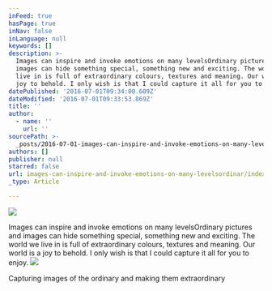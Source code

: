 ```yaml
---
inFeed: true
hasPage: true
inNav: false
inLanguage: null
keywords: []
description: >-
  Images can inspire and invoke emotions on many levelsOrdinary pictures and
  images can hide something special, something new and exciting. The world we
  live in is full of extraordinary colours, textures and meaning. Our world is a
  joy to behold. I only wish is that I could capture it all for you to enjoy.
datePublished: '2016-07-01T09:34:00.609Z'
dateModified: '2016-07-01T09:33:53.869Z'
title: ''
author:
  - name: ''
    url: ''
sourcePath: >-
  _posts/2016-07-01-images-can-inspire-and-invoke-emotions-on-many-levelsordinar.md
authors: []
publisher: null
starred: false
url: images-can-inspire-and-invoke-emotions-on-many-levelsordinar/index.html
_type: Article

---
```

![](https://the-grid-user-content.s3-us-west-2.amazonaws.com/d6ff461d-eb51-4185-b16e-8c1c46c7ed54.jpg)

Images can inspire and invoke emotions on many levelsOrdinary pictures and images can hide something special, something new and exciting. The world we live in is full of extraordinary colours, textures and meaning. Our world is a joy to behold. I only wish is that I could capture it all for you to enjoy.
![](https://the-grid-user-content.s3-us-west-2.amazonaws.com/c664d36d-1469-4a5a-8fa2-bcf8206c85da.jpg)

Capturing images of the ordinary and making them extraordinary